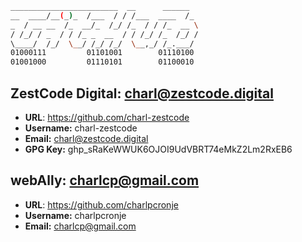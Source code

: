 ```sh
________________________  __      ______  
__  ____/__(_)_  /___  / / /___  ____  /_ 
_  / __ __  /_  __/_  /_/ /_  / / /_  __ \
/ /_/ / _  / / /_ _  __  / / /_/ /_  /_/ /
\____/  /_/  \__/ /_/ /_/  \__,_/ /_.___/ 
01000111         01101001        01110100 
01001000         01110101        01100010
```

## ZestCode Digital: charl@zestcode.digital

- **URL**: https://github.com/charl-zestcode
- **Username:** charl-zestcode
- **Email:** charl@zestcode.digital
- **GPG Key:** 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

## webAlly: charlcp@gmail.com

- **URL**: https://github.com/charlpcronje
- **Username:** charlpcronje
- **Email:** charlcp@gmail.com

